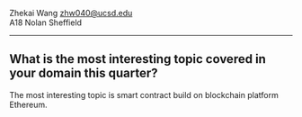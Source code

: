 Zhekai Wang zhw040@ucsd.edu  
A18 Nolan Sheffield  

---
What is the most interesting topic covered in your domain this quarter?
---
The most interesting topic is smart contract build on blockchain platform Ethereum.
